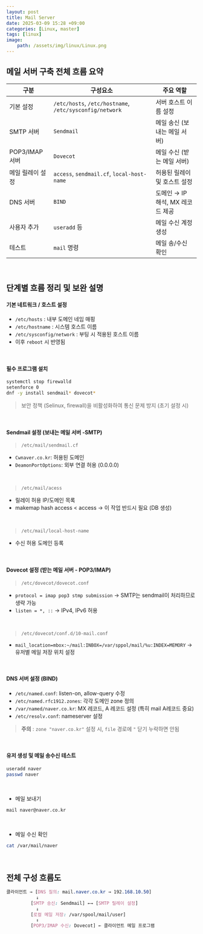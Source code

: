 ```yaml
---
layout: post
title: Mail Server
date: 2025-03-09 15:28 +09:00
categories: [Linux, master]
tags: [linux]
image:
    path: /assets/img/linux/Linux.png
---
```


## 메일 서버 구축 전체 흐름 요약

| 구분 | 구성요소 | 주요 역할 |
|-|-|-|
| 기본 설정 | `/etc/hosts`, `/etc/hostname`, `/etc/sysconfig/network` | 서버 호스트 이름 설정 |
| SMTP 서버 | `Sendmail` | 메일 송신 (보내는 메일 서버) |
| POP3/IMAP 서버 | `Dovecot` | 메일 수신 (받는 메일 서버) |
| 메일 릴레이 설정 | `access`, `sendmail.cf`, `local-host-name` | 허용된 릴레이 및 호스트 설정 |
| DNS 서버 | `BIND` | 도메인 → IP 해석, MX 레코드 제공 |
| 사용자 추가 | `useradd` 등 | 메일 수신 계정 생성 |
| 테스트 | `mail` 명령 | 메일 송/수신 확인 |

<br>

## 단계별 흐름 정리 및 보완 설명

#### 기본 네트워크 / 호스트 설정
- `/etc/hosts` : 내부 도메인 네임 매핑
- `/etc/hostname` : 시스템 호스트 이름
- `/etc/sysconfig/network` : 부팅 시 적용된 호스트 이름
- 이후 `reboot` 시 반영됨

<br>

#### 필수 프로그램 설치

```bash
systemctl stop firewalld
setenforce 0
dnf -y install sendmail* dovecot*
```

> 보안 정책 (Selinux, firewall)을 비활성화하여 통신 문제 방지 (초기 설정 시)

<br>

#### Sendmail 설정 (보내는 메일 서버 -SMTP)

> `/etc/mail/sendmail.cf`

- `Cwnaver.co.kr`: 허용된 도메인
- `DeamonPortOptions`: 외부 연결 허용 (0.0.0.0)

<br>

> `/etc/mail/acess`

- 릴레이 허용 IP/도메인 목록
- makemap hash access < access → 이 작업 반드시 필요  (DB 생성)

<br>

> `/etc/mail/local-host-name`

- 수신 허용 도메인 등록

<br>

#### Dovecot 설정 (받는 메일 서버 - POP3/IMAP)

> `/etc/dovecot/dovecot.conf`

- `protocol = imap pop3 stmp submission` → SMTP는 sendmail이 처리하므로 생략 가능
- `listen = *, ::` → IPv4, IPv6 허용

<br>

> `/etc/dovecot/conf.d/10-mail.conf`

- `mail_location=mbox:~/mail:INBOX=/var/sppol/mail/%u:INDEX=MEMORY` → 유저별 메일 저장 위치 설정

<br>

#### DNS 서버 설정 (BIND)

- `/etc/named.conf`: listen-on, allow-query 수정
- `/etc/named.rfc1912.zones`: 각각 도메인 zone 정의
- `/var/named/naver.co.kr`: MX 레코드, A 레코드 설정 (특히 mail A레코드 중요)
- `/etc/resolv.conf`: nameserver 설정

> **주의** : `zone "naver.co.kr"` 설정 시, `file` 경로에 `"` 닫기 누락하면 안됨

<br>

#### 유저 생성 및 메일 송수신 테스트

```bash
useradd naver
passwd naver
```

<br>

- 메일 보내기

```bash
mail naver@naver.co.kr
```

<br>

- 메일 수신 확인

```bash
cat /var/mail/naver
```

<br>

## 전체 구성 흐름도

```css
클라이언트 → [DNS 질의: mail.naver.co.kr → 192.168.10.50]
           ↓
         [SMTP 송신: Sendmail] ←→ [SMTP 릴레이 설정]
           ↓
         [로컬 메일 저장: /var/spool/mail/user]
           ↑
         [POP3/IMAP 수신: Dovecot] ← 클라이언트 메일 프로그램
```

